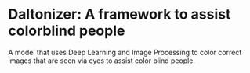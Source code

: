 # Daltonizer: A framework to assist colorblind people
A model that uses Deep Learning and Image Processing to color correct images that are seen via eyes to assist color blind people.
